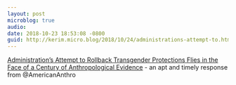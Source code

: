 ```yaml
---
layout: post
microblog: true
audio: 
date: 2018-10-23 18:53:08 -0800
guid: http://kerim.micro.blog/2018/10/24/administrations-attempt-to.html
---
```

[Administration’s Attempt to Rollback Transgender Protections Flies in the Face of a Century of Anthropological Evidence](https://www.americananthro.org/ParticipateAndAdvocate/AdvocacyDetail.aspx?ItemNumber=24301&navItemNumber=659&fbclid=IwAR0B0n4qJ9cyTN6EhzqrQY7aqfaGgvwtbtFMrjnt2mldxcGEg2YyugLno_c) - an apt and timely response from @AmericanAnthro

